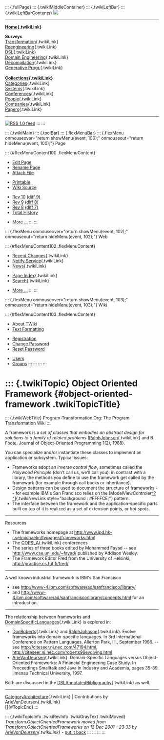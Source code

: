 ::: {.fullPage}
::: {.twikiMiddleContainer}
::: {.twikiLeftBar}
::: {.twikiLeftBarContents}
![](../pub/transformation.gif)

------------------------------------------------------------------------

**[Home](WebHome){.twikiLink}**

**Surveys**\
[Transformation](ProgramTransformation){.twikiLink}\
[Reengineering](ReengineeringWiki){.twikiLink}\
[DSL](DomainSpecificLanguages){.twikiLink}\
[Domain Engineering](DomainEngineering){.twikiLink}\
[Decompilation](DeCompilation){.twikiLink}\
[Generative Progr.](GenerativeProgrammingWiki){.twikiLink}\
\
**[Collections](CategoryCollection){.twikiLink}**\
[Categories](CategoryCategory){.twikiLink}\
[Systems](TransformationSystems){.twikiLink}\
[Conferences](TransformationConferences){.twikiLink}\
[People](TransformationPeople){.twikiLink}\
[Companies](TransformationCompanies){.twikiLink}\
[Papers](CategoryPaper){.twikiLink}

------------------------------------------------------------------------

[![](../pub/rss.gif "RSS 1.0 feed")](WebRss@skin=rss)
:::
:::

::: {.twikiMain}
::: {.toolBar}
::: {.flexMenuBar}
::: {.flexMenu onmouseover="return showMenu(event, 100);" onmouseout="return hideMenu(event, 100);"}
Page

::: {#flexMenuContent100 .flexMenuContent}
-   [Edit
    Page](http://www.program-transformation.org/edit/Transform/ObjectOrientedFramework?t=1536826522)
-   [Rename
    Page](http://www.program-transformation.org/rename/Transform/ObjectOrientedFramework)
-   [Attach
    File](http://www.program-transformation.org/attach/Transform/ObjectOrientedFramework)

<!-- -->

-   [Printable](http://www.program-transformation.org/view/Transform/ObjectOrientedFramework?skin=print.pattern)
-   [Wiki
    Source](http://www.program-transformation.org/view/Transform/ObjectOrientedFramework?skin=text&raw=on&contenttype=text/plain)

<!-- -->

-   [Rev
    10](http://www.program-transformation.org/view/Transform/ObjectOrientedFramework?rev=1.10)
    [(diff 9)](http://www.program-transformation.org/rdiff/Transform/ObjectOrientedFramework?rev1=1.10&rev2=1.9)
-   [Rev
    9](http://www.program-transformation.org/view/Transform/ObjectOrientedFramework?rev=1.9)
    [(diff 8)](http://www.program-transformation.org/rdiff/Transform/ObjectOrientedFramework?rev1=1.9&rev2=1.8)
-   [Rev
    8](http://www.program-transformation.org/view/Transform/ObjectOrientedFramework?rev=1.8)
    [(diff 7)](http://www.program-transformation.org/rdiff/Transform/ObjectOrientedFramework?rev1=1.8&rev2=1.7)
-   [Total
    History](http://www.program-transformation.org/rdiff/Transform/ObjectOrientedFramework)

<!-- -->

-   [More
    \...](http://www.program-transformation.org/oops/Transform/ObjectOrientedFramework?template=oopsmore&param1=1.10&param2=1.10)
:::
:::

::: {.flexMenu onmouseover="return showMenu(event, 102);" onmouseout="return hideMenu(event, 102);"}
Web

::: {#flexMenuContent102 .flexMenuContent}
-   [Recent Changes](WebChanges){.twikiLink}
-   [Notify Service](WebNotify){.twikiLink}
-   [News](WebNews){.twikiLink}

<!-- -->

-   [Page Index](WebIndex){.twikiLink}
-   [Search](WebSearch){.twikiLink}

<!-- -->

-   [More
    \...](http://www.program-transformation.org/oops/Transform/ObjectOrientedFramework?template=oopsmore&param1=1.10&param2=1.10)
:::
:::

::: {.flexMenu onmouseover="return showMenu(event, 103);" onmouseout="return hideMenu(event, 103);"}
Wiki

::: {#flexMenuContent103 .flexMenuContent}
-   [About
    TWiki](http://www.program-transformation.org/view/TWiki/WebHome)
-   [Text
    Formatting](http://www.program-transformation.org/view/TWiki/TextFormattingRules)

<!-- -->

-   [Registration](http://www.program-transformation.org/view/TWiki/TWikiRegistration)
-   [Change
    Password](http://www.program-transformation.org/view/TWiki/ChangePassword)
-   [Reset
    Password](http://www.program-transformation.org/view/TWiki/ResetPassword)

<!-- -->

-   [Users](http://www.program-transformation.org/view/Main/TWikiUsers)
-   [Groups](http://www.program-transformation.org/view/Main/TWikiGroups)
:::
:::
:::
:::

::: {.twikiTopic}
Object Oriented Framework {#object-oriented-framework .twikiTopicTitle}
=========================

::: {.twikiWebTitle}
Program-Transformation.Org: The Program Transformation Wiki
:::

A framework is a *set of classes that embodies an abstract design for
solutions to a family of related problems*
([RalphJohnson](RalphJohnson){.twikiLink} and B. Foote, Journal of
Object-Oriented Programming 1(2), 1988).

You can specialize and/or instantiate these classes to implement an
application or subsystem. Typical issues:

-   Frameworks adopt an *inverse control flow*, sometimes called the
    *Holywood Principle* (don\'t call us, we\'ll call you): in contrast
    with a library, the methods you define to use the framework get
    called by the framework (for example through call backs or
    inheritance).
-   Design patterns can be used to document the structure of frameworks
    \-- for example IBM\'s San Francisco relies on the
    [ModelViewControler[^?^](http://www.program-transformation.org/edit/Transform/ModelViewControler?topicparent=Transform.ObjectOrientedFramework)]{.twikiNewLink
    style="background : #FFFFCE;"} pattern.
-   The interface between the framework and the application-specific
    parts built on top of it is realized as a set of extension points,
    or *hot spots*.

------------------------------------------------------------------------

Resources

-   The frameworks homepage at
    <http://www.ipd.hk-r.se/michaelm/fwpages/frameworks.html>
-   The [OOPSLA](OOPSLA){.twikiLink} conferences
-   The series of three books edited by Mohammed Fayad \-- see
    <http://www.cse.unl.edu/~fayad/> published by Addison Wesley.
-   The Framework Editor Fred from the University of Helsinki,
    <http://practise.cs.tut.fi/fred/>

------------------------------------------------------------------------

A well known industrial framework is IBM\'s San Francisco

-   see <http://www-4.ibm.com/software/ad/sanfrancisco/library/>
-   and
    <http://www-4.ibm.com/software/ad/sanfrancisco/library/concepts.html>
    for an introduction.

------------------------------------------------------------------------

The relationship between frameworks and
[DomainSpecificLanguages](DomainSpecificLanguages){.twikiLink} is
explored in:

-   [DonRoberts](DonRoberts){.twikiLink} and
    [RalphJohnson](RalphJohnson){.twikiLink}. Evolve frameworks into
    domain-specific languages. In 3rd International Conference on
    Pattern Languages, Allerton Park, Ill., September 1996. \-- see
    <http://citeseer.nj.nec.com/47194.html>,
    <http://citeseer.nj.nec.com/roberts96evolving.html>
-   [ArieVanDeursen](ArieVanDeursen){.twikiLink}. Domain-Specific
    Languages versus Object-Oriented Frameworks: A Financial Engineering
    Case Study. In Proceedings Smalltalk and Java in Industry and
    Academia, pages 35-39. Ilmenau Technical University, 1997.

Both are discussed in the
[DSLAnnotatedBibliography](DSLAnnotatedBibliography){.twikiLink} as
well.

------------------------------------------------------------------------

[CategoryArchitecture](CategoryArchitecture){.twikiLink} \|
Contributions by [ArieVanDeursen](ArieVanDeursen){.twikiLink}\
[]{#TopicEnd}
:::

::: {.twikiTopicInfo .twikiRevInfo .twikiGrayText .twikiMoved}
*Transform.ObjectOrientedFramework moved from
Transform.ObjectOrientedFrameworks on 13 Dec 2001 - 23:33 by
[ArieVanDeursen](../Main/ArieVanDeursen){.twikiLink}* - [put it
back](http://www.program-transformation.org/rename/Transform/ObjectOrientedFramework?newweb=Transform&newtopic=ObjectOrientedFrameworks&confirm=on "Click to move topic back to previous location, with option to change references.")
:::
:::
:::
:::
